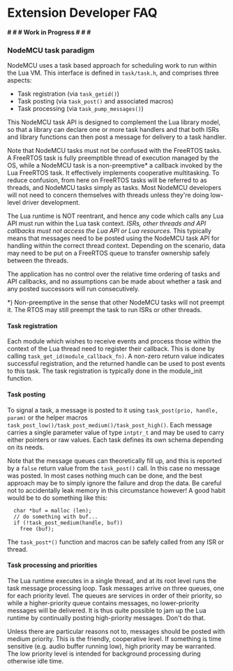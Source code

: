 # Extension Developer FAQ

**# # # Work in Progress # # #**

### NodeMCU task paradigm

NodeMCU uses a task based approach for scheduling work to run within
the Lua VM. This interface is defined in `task/task.h`, and comprises
three aspects:
  - Task registration (via `task_getid()`)
  - Task posting (via `task_post()` and associated macros)
  - Task processing (via `task_pump_messages()`)

This NodeMCU task API is designed to complement the Lua library model, so
that a library can declare one or more task handlers and that both ISRs
and library functions can then post a message for delivery to a task handler.

Note that NodeMCU tasks must not be confused with the FreeRTOS tasks.
A FreeRTOS task is fully preemptible thread of execution managed by the
OS, while a NodeMCU task is a non-preemptive\* a callback invoked by the
Lua FreeRTOS task. It effectively implements cooperative multitasking.
To reduce confusion, from here on FreeRTOS tasks will be referred to as
threads, and NodeMCU tasks simply as tasks.  Most NodeMCU developers
will not need to concern themselves with threads unless they're doing
low-level driver development.

The Lua runtime is NOT reentrant, and hence any code which calls any
Lua API must run within the Lua task context. _ISRs, other threads and API
callbacks must not access the Lua API or Lua resources._ This typically
means that messages need to be posted using the NodeMCU task API for
handling within the correct thread context. Depending on the scenario,
data may need to be put on a FreeRTOS queue to transfer ownership safely
between the threads.

The application has no control over the relative time ordering of
tasks and API callbacks, and no assumptions can be made about whether a
task and any posted successors will run consecutively.

\*) Non-preemptive in the sense that other NodeMCU tasks will not preempt it.
The RTOS may still preempt the task to run ISRs or other threads.

#### Task registration
Each module which wishes to receive events and process those within the
context of the Lua thread need to register their callback. This is done
by calling `task_get_id(module_callback_fn)`. A non-zero return value
indicates successful registration, and the returned handle can be used
to post events to this task. The task registration is typically done in
the module\_init function.

#### Task posting
To signal a task, a message is posted to it using
`task_post(prio, handle, param)` or the helper macros `task_post_low()/task_post_medium()/task_post_high()`. Each message carries a single parameter value
of type `intptr_t` and may be used to carry either pointers or raw values.
Each task defines its own schema depending on its needs.

Note that the message queues can theoretically fill up, and this is reported
by a `false` return value from the `task_post()` call. In this case no
message was posted. In most cases nothing much can be done, and the best
approach may be to simply ignore the failure and drop the data. Be careful
not to accidentally leak memory in this circumstance however! A good
habit would be to do something like this:
```
  char *buf = malloc (len);
  // do something with buf...
  if (!task_post_medium(handle, buf))
    free (buf);
```

The `task_post*()` function and macros can be safely called from any ISR or
thread.

#### Task processing and priorities
The Lua runtime executes in a single thread, and at its root level runs
the task message processing loop. Task messages arrive on three queues,
one for each priority level. The queues are services in order of their
priority, so while a higher-priority queue contains messages, no
lower-priority messages will be delivered. It is thus quite possible to
jam up the Lua runtime by continually posting high-priority messages.
Don't do that.

Unless there are particular reasons not to, messages should be posted
with medium priority. This is the friendly, cooperative level. If something
is time sensitive (e.g. audio buffer running low), high priority may be
warranted. The low priority level is intended for background processing
during otherwise idle time.

